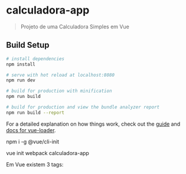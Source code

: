 # calculadora-app

> Projeto de uma Calculadora Simples em Vue

## Build Setup

``` bash
# install dependencies
npm install

# serve with hot reload at localhost:8080
npm run dev

# build for production with minification
npm run build

# build for production and view the bundle analyzer report
npm run build --report
```

For a detailed explanation on how things work, check out the [guide](http://vuejs-templates.github.io/webpack/) and [docs for vue-loader](http://vuejs.github.io/vue-loader).
 
 npm i -g @vue/cli-init

 vue init webpack calculadora-app

Em Vue existem 3 tags:
<template>
  Camada onde eh feita a estrutura do documento -> HTML. Por meio das divs, o vue pode agir. (Jah estah referenciado index.html<-->main.js)
<script> 
  Camada onde eh feita a lohgica -> JS
<style>
  Camada onde eh feita a estilizacaho -> CSS
